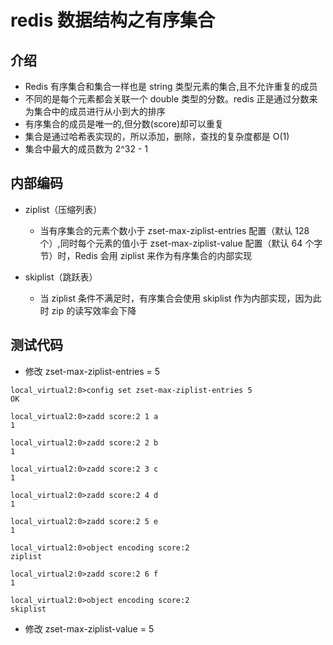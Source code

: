 # redis 数据结构之有序集合

## 介绍

- Redis 有序集合和集合一样也是 string 类型元素的集合,且不允许重复的成员
- 不同的是每个元素都会关联一个 double 类型的分数。redis 正是通过分数来为集合中的成员进行从小到大的排序
- 有序集合的成员是唯一的,但分数(score)却可以重复
- 集合是通过哈希表实现的，所以添加，删除，查找的复杂度都是 O(1)
- 集合中最大的成员数为 2^32 - 1

## 内部编码

- ziplist（压缩列表）

  - 当有序集合的元素个数小于 zset-max-ziplist-entries 配置（默认 128 个）,同时每个元素的值小于 zset-max-ziplist-value 配置（默认 64 个字节）时，Redis 会用 ziplist 来作为有序集合的内部实现

- skiplist（跳跃表）

  - 当 ziplist 条件不满足时，有序集合会使用 skiplist 作为内部实现，因为此时 zip 的读写效率会下降

## 测试代码

- 修改 zset-max-ziplist-entries = 5

```
local_virtual2:0>config set zset-max-ziplist-entries 5
OK

local_virtual2:0>zadd score:2 1 a
1

local_virtual2:0>zadd score:2 2 b
1

local_virtual2:0>zadd score:2 3 c
1

local_virtual2:0>zadd score:2 4 d
1

local_virtual2:0>zadd score:2 5 e
1

local_virtual2:0>object encoding score:2
ziplist

local_virtual2:0>zadd score:2 6 f
1

local_virtual2:0>object encoding score:2
skiplist
```

- 修改 zset-max-ziplist-value = 5

```

```
